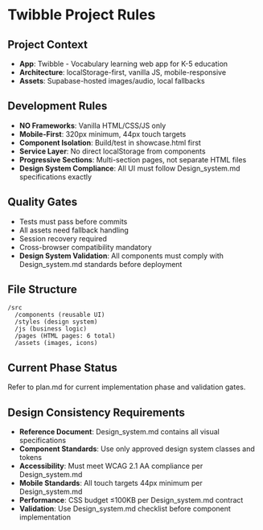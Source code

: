 # Twibble Project Rules

## Project Context
- **App**: Twibble - Vocabulary learning web app for K-5 education
- **Architecture**: localStorage-first, vanilla JS, mobile-responsive
- **Assets**: Supabase-hosted images/audio, local fallbacks

## Development Rules
- **NO Frameworks**: Vanilla HTML/CSS/JS only
- **Mobile-First**: 320px minimum, 44px touch targets
- **Component Isolation**: Build/test in showcase.html first
- **Service Layer**: No direct localStorage from components
- **Progressive Sections**: Multi-section pages, not separate HTML files
- **Design System Compliance**: All UI must follow Design_system.md specifications exactly

## Quality Gates
- Tests must pass before commits
- All assets need fallback handling
- Session recovery required
- Cross-browser compatibility mandatory
- **Design System Validation**: All components must comply with Design_system.md standards before deployment

## File Structure
```
/src
  /components (reusable UI)
  /styles (design system)
  /js (business logic)
  /pages (HTML pages: 6 total)
  /assets (images, icons)
```

## Current Phase Status
Refer to plan.md for current implementation phase and validation gates.

## Design Consistency Requirements
- **Reference Document**: Design_system.md contains all visual specifications
- **Component Standards**: Use only approved design system classes and tokens
- **Accessibility**: Must meet WCAG 2.1 AA compliance per Design_system.md
- **Mobile Standards**: All touch targets 44px minimum per Design_system.md
- **Performance**: CSS budget ≤100KB per Design_system.md contract
- **Validation**: Use Design_system.md checklist before component implementation